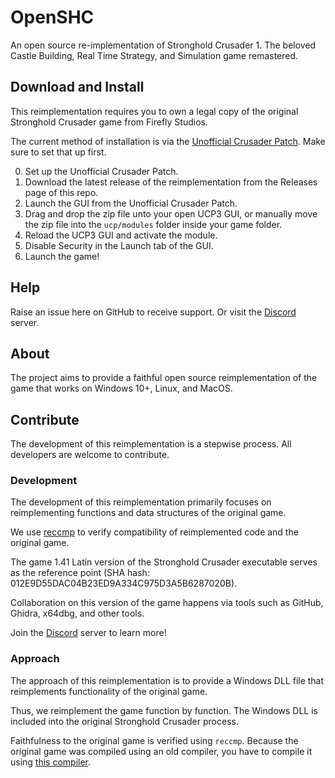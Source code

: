 # OpenSHC
An open source re-implementation of Stronghold Crusader 1. The beloved Castle Building, Real Time Strategy, and Simulation game remastered.

## Download and Install
This reimplementation requires you to own a legal copy of the original Stronghold Crusader game from Firefly Studios.

The current method of installation is via the [Unofficial Crusader Patch](https://github.com/UnofficialCrusaderPatch/UnofficialCrusaderPatch). Make sure to set that up first.

0. Set up the Unofficial Crusader Patch.
1. Download the latest release of the reimplementation from the Releases page of this repo.
2. Launch the GUI from the Unofficial Crusader Patch.
3. Drag and drop the zip file unto your open UCP3 GUI, or manually move the zip file into the `ucp/modules` folder inside your game folder.
4. Reload the UCP3 GUI and activate the module.
5. Disable Security in the Launch tab of the GUI.
5. Launch the game!

## Help
Raise an issue here on GitHub to receive support. Or visit the [Discord](https://discord.gg/27W68ZaFT4) server.

## About
The project aims to provide a faithful open source reimplementation of the game that works on Windows 10+, Linux, and MacOS.

## Contribute
The development of this reimplementation is a stepwise process. All developers are welcome to contribute.

### Development
The development of this reimplementation primarily focuses on reimplementing functions and data structures of the original game.

We use [reccmp](https://github.com/isledecomp/reccmp) to verify compatibility of reimplemented code and the original game.

The game 1.41 Latin version of the Stronghold Crusader executable serves as the reference point (SHA hash: 012E9D55DAC04B23ED9A334C975D3A5B6287020B).

Collaboration on this version of the game happens via tools such as GitHub, Ghidra, x64dbg, and other tools.

Join the [Discord](https://discord.gg/27W68ZaFT4) server to learn more!

### Approach
The approach of this reimplementation is to provide a Windows DLL file that reimplements functionality of the original game.

Thus, we reimplement the game function by function. The Windows DLL is included into the original Stronghold Crusader process.

Faithfulness to the original game is verified using `reccmp`. Because the original game was compiled using an old compiler, you have to compile it using [this compiler](https://github.com/sourcehold/MSVC1400).